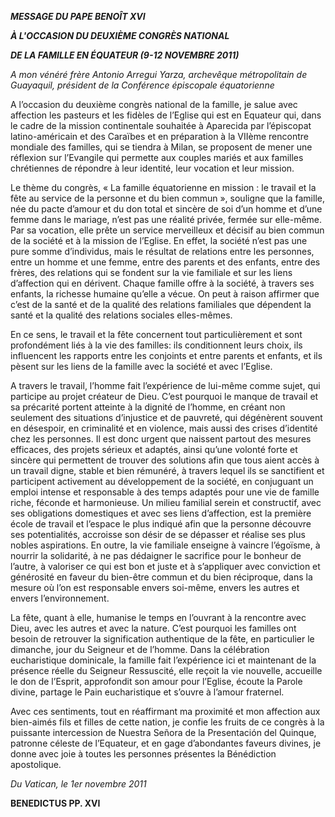 ***MESSAGE DU PAPE BENOÎT XVI***

***À L'OCCASION DU DEUXIÈME CONGRÈS NATIONAL***

***DE LA FAMILLE EN ÉQUATEUR (9-12 NOVEMBRE 2011)***

*A mon vénéré frère Antonio Arregui Yarza, archevêque métropolitain de Guayaquil, président de la Conférence épiscopale équatorienne*

A l’occasion du deuxième congrès national de la famille, je salue avec affection les pasteurs et les fidèles de l’Eglise qui est en Equateur qui, dans le cadre de la mission continentale souhaitée à Aparecida par l’épiscopat latino-américain et des Caraïbes et en préparation à la VIIème rencontre mondiale des familles, qui se tiendra à Milan, se proposent de mener une réflexion sur l’Evangile qui permette aux couples mariés et aux familles chrétiennes de répondre à leur identité, leur vocation et leur mission.

Le thème du congrès, « La famille équatorienne en mission : le travail et la fête au service de la personne et du bien commun », souligne que la famille, née du pacte d’amour et du don total et sincère de soi d’un homme et d’une femme dans le mariage, n’est pas une réalité privée, fermée sur elle-même. Par sa vocation, elle prête un service merveilleux et décisif au bien commun de la société et à la mission de l’Eglise. En effet, la société n’est pas une pure somme d’individus, mais le résultat de relations entre les personnes, entre un homme et une femme, entre des parents et des enfants, entre des frères, des relations qui se fondent sur la vie familiale et sur les liens d’affection qui en dérivent. Chaque famille offre à la société, à travers ses enfants, la richesse humaine qu’elle a vécue. On peut à raison affirmer que c’est de la santé et de la qualité des relations familiales que dépendent la santé et la qualité des relations sociales elles-mêmes.

En ce sens, le travail et la fête concernent tout particulièrement et sont profondément liés à la vie des familles: ils conditionnent leurs choix, ils influencent les rapports entre les conjoints et entre parents et enfants, et ils pèsent sur les liens de la famille avec la société et avec l’Eglise.

A travers le travail, l’homme fait l’expérience de lui-même comme sujet, qui participe au projet créateur de Dieu. C’est pourquoi le manque de travail et sa précarité portent atteinte à la dignité de l’homme, en créant non seulement des situations d’injustice et de pauvreté, qui dégénèrent souvent en désespoir, en criminalité et en violence, mais aussi des crises d’identité chez les personnes. Il est donc urgent que naissent partout des mesures efficaces, des projets sérieux et adaptés, ainsi qu’une volonté forte et sincère qui permettent de trouver des solutions afin que tous aient accès à un travail digne, stable et bien rémunéré, à travers lequel ils se sanctifient et participent activement au développement de la société, en conjuguant un emploi intense et responsable à des temps adaptés pour une vie de famille riche, féconde et harmonieuse. Un milieu familial serein et constructif, avec ses obligations domestiques et avec ses liens d’affection, est la première école de travail et l’espace le plus indiqué afin que la personne découvre ses potentialités, accroisse son désir de se dépasser et réalise ses plus nobles aspirations. En outre, la vie familiale enseigne à vaincre l’égoïsme, à nourrir la solidarité, à ne pas dédaigner le sacrifice pour le bonheur de l’autre, à valoriser ce qui est bon et juste et à s’appliquer avec conviction et générosité en faveur du bien-être commun et du bien réciproque, dans la mesure où l’on est responsable envers soi-même, envers les autres et envers l’environnement.

La fête, quant à elle, humanise le temps en l’ouvrant à la rencontre avec Dieu, avec les autres et avec la nature. C’est pourquoi les familles ont besoin de retrouver la signification authentique de la fête, en particulier le dimanche, jour du Seigneur et de l’homme. Dans la célébration eucharistique dominicale, la famille fait l’expérience ici et maintenant de la présence réelle du Seigneur Ressuscité, elle reçoit la vie nouvelle, accueille le don de l’Esprit, approfondit son amour pour l’Eglise, écoute la Parole divine, partage le Pain eucharistique et s’ouvre à l’amour fraternel.

Avec ces sentiments, tout en réaffirmant ma proximité et mon affection aux bien-aimés fils et filles de cette nation, je confie les fruits de ce congrès à la puissante intercession de Nuestra Señora de la Presentación del Quinque, patronne céleste de l’Equateur, et en gage d’abondantes faveurs divines, je donne avec joie à toutes les personnes présentes la Bénédiction apostolique.

*Du Vatican, le 1er novembre 2011*

**BENEDICTUS PP. XVI**